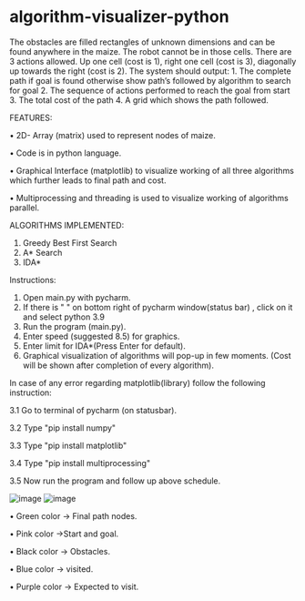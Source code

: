 # algorithm-visualizer-python
The obstacles are filled rectangles of unknown dimensions and can be found anywhere in the maize.  The robot cannot be in those cells. There are 3 actions allowed. Up one cell (cost is 1), right one cell  (cost is 3), diagonally up towards the right (cost is 2). The system should output: 1. The complete path if goal is found otherwise show path’s followed by algorithm to search for  goal 2. The sequence of actions performed to reach the goal from start 3. The total cost of the path 4. A grid which shows the path followed.

FEATURES:

•	2D- Array (matrix) used to represent nodes of maize.

•	Code is in python language. 

•	Graphical Interface (matplotlib) to visualize working of all three algorithms which further leads to final path and cost. 

•	Multiprocessing and threading is used to visualize working of algorithms parallel.

ALGORITHMS IMPLEMENTED:
1. Greedy Best First Search 
2. A* Search
3. IDA*

Instructions:
1. Open main.py with pycharm. 
2. If there is " <No interpreter> " on bottom right of pycharm 
   window(status bar) , click on it and select python 3.9
3. Run the program (main.py).
4. Enter speed (suggested 8.5) for graphics. 
5. Enter limit for IDA*(Press Enter for default). 
6. Graphical visualization of algorithms will pop-up in
 few moments. (Cost will be shown after completion of 
 every algorithm).

In case of any error regarding matplotlib(library) follow the following instruction:

3.1 Go to terminal of pycharm (on statusbar).

3.2 Type "pip install numpy"

3.3 Type "pip install matplotlib"

3.4 Type "pip install multiprocessing" 

3.5 Now run the program and follow up above schedule. 


 ![image](https://user-images.githubusercontent.com/63236001/116530789-db072880-a8f7-11eb-87ff-a5e7c1ad786c.png)
![image](https://user-images.githubusercontent.com/63236001/116530808-df334600-a8f7-11eb-99d9-1d4c41485435.png)

•	Green color -> Final path nodes.

•	Pink color ->Start and goal.

•	Black color -> Obstacles.

•	Blue color -> visited.

•	Purple color -> Expected to visit.

